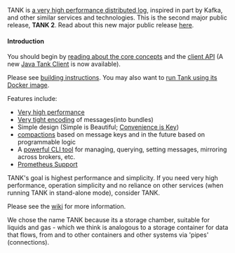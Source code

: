 TANK is [a very high performance distributed log](https://github.com/phaistos-networks/TANK/wiki/Why-Tank-and-Tank-vs-X), inspired in part by Kafka, and other similar services and technologies. This is the second major public release, **TANK 2**. Read about this new major public release [here](https://medium.com/@markpapadakis/tank-2-initial-public-release-b6d88edab07f).


#### Introduction
You should begin by [reading about the core concepts](https://github.com/phaistos-networks/TANK/wiki/Core-Concepts) and the [client API](https://github.com/phaistos-networks/TANK/wiki/Client-API) (A new [Java Tank Client](https://github.com/phaistos-networks/TANK-JavaClient) is now available).

Please see [building instructions](https://github.com/phaistos-networks/TANK/wiki/Building-Tank). You may also want to [run Tank using its Docker image](https://github.com/phaistos-networks/TANK/wiki/Docker).


Features include:
- [Very high performance](https://github.com/phaistos-networks/TANK/wiki/Why-Tank-and-Tank-vs-X)
- [Very tight encoding](https://github.com/phaistos-networks/TANK/blob/master/tank_encoding.md) of messages(into bundles)
- Simple design (Simple is Beautiful; [Convenience is Key](https://medium.com/@markpapadakis/convenience-is-key-2aad97d531cd#.47eyjv6xt))
- [compactions](https://github.com/phaistos-networks/TANK/wiki/Compactions) based on message keys and in the future based on programmable logic
- A [powerful CLI tool](https://github.com/phaistos-networks/TANK/wiki/Tank-CLI) for managing, querying, setting messages, mirroring across brokers, etc.
- [Prometheus Support](https://github.com/phaistos-networks/TANK/wiki/Prometheus-Support)
 
TANK's goal is highest performance and simplicity. 
If you need very high performance, operation simplicity and no reliance on other services (when running TANK in stand-alone mode), consider TANK.

Please see the [wiki](https://github.com/phaistos-networks/TANK/wiki) for more information.

We chose the name TANK because its a storage chamber, suitable for liquids and gas - which we think is analogous to a storage container for data that flows, from and to other containers and other systems via 'pipes' (connections).
